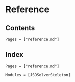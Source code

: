 # Reference

## Contents

```@contents
Pages = ["reference.md"]
```

## Index

```@index
Pages = ["reference.md"]
```

```@autodocs
Modules = [JSOSolverSkeleton]
```
